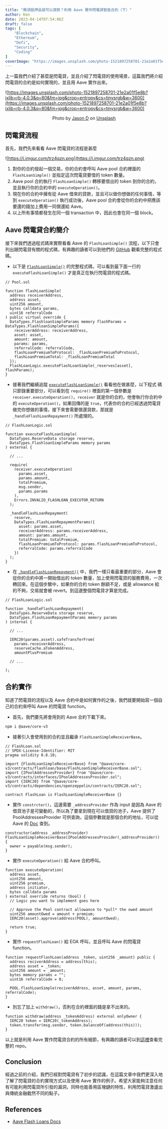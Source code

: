 ```yaml
---
title: "無須抵押品就可以貸款？利用 Aave 實作閃電貸智能合約（下）"
author: Ken
date: 2023-04-14T07:54:06Z
draft: false
tags: [
    "Blockchain",
    "Ethereum",
    "Defi",
    "Security",
    "Coding"
]
coverImage: "https://images.unsplash.com/photo-1521897258701-21e2a01f5e8b?ixlib=rb-4.0.3&q=80&fm=jpg&crop=entropy&cs=tinysrgb&w=3600"
---
```

上一篇我們介紹了甚麼是閃電貸，並且介紹了閃電貸的使用場景，這篇我們將介紹閃電貸的合約是如何實現的，並且用 Aave 實作出來。

![https://images.unsplash.com/photo-1521897258701-21e2a01f5e8b?ixlib=rb-4.0.3&q=80&fm=jpg&crop=entropy&cs=tinysrgb&w=3600](https://images.unsplash.com/photo-1521897258701-21e2a01f5e8b?ixlib=rb-4.0.3&q=80&fm=jpg&crop=entropy&cs=tinysrgb&w=3600)
<center>Photo by  <a href="https://unsplash.com/@jasondeblooisphotography?utm_source=medium&utm_medium=referral">Jason D</a> on <a href="https://unsplash.com/?utm_source=medium&utm_medium=referral">Unsplash</a></center>

## 閃電貸流程

首先，我們先來看看 Aave 閃電貸的流程是甚麼

![https://i.imgur.com/trz4qzn.png](https://i.imgur.com/trz4qzn.png)

1. 對你的合約發起一個交易，你的合約會呼叫 Aave pool 合約裡面的 `FlashLoanSimple()` 並指定這次閃電貸要借的 token 數量。
2. Aave pool 合約執行 `FlashLoanSimple()` 轉移要借出的 token 到你的合約，並且執行你的合約中的 `executeOperation()`。
3. 現在你的合約中擁有從 Aave 借來的貸款，並且可以做你想做的任何事情，等到 `executeOperation()` 執行成功後，Aave pool 合約會從你的合約中把應該要還的錢加上費用一同償還給 Aave。
4. 以上所有事情都發生在同一個 transaction 中，因此也會在同一個 block。

## Aave 閃電貸合約簡介

接下來我們透過程式碼來實際看看 Aave 的 `FlashLoanSimple()` 流程，以下只會列出跟閃電貸有關的程式碼，有興趣的讀者可以到他們的 [GitHub](https://github.com/aave/aave-v3-core) 觀看完整的程式碼。

- 以下是 [`FlashLoanSimple()`](https://github.com/aave/aave-v3-core/blob/master/contracts/protocol/pool/Pool.sol#L427) 的完整程式碼，可以看到最下面一行的 `executeFlashLoanSimple()` 才是真正在執行閃電貸的程式碼。

```solidity
// Pool.sol

function flashLoanSimple(
  address receiverAddress,
  address asset,
  uint256 amount,
  bytes calldata params,
  uint16 referralCode
) public virtual override {
  DataTypes.FlashloanSimpleParams memory flashParams = DataTypes.FlashloanSimpleParams({
    receiverAddress: receiverAddress,
    asset: asset,
    amount: amount,
    params: params,
    referralCode: referralCode,
    flashLoanPremiumToProtocol: _flashLoanPremiumToProtocol,
    flashLoanPremiumTotal: _flashLoanPremiumTotal
  });
  FlashLoanLogic.executeFlashLoanSimple(_reserves[asset], flashParams);
}
```

- 接著我們繼續追蹤 [`executeFlashLoanSimple()`](https://github.com/aave/aave-v3-core/blob/master/contracts/protocol/libraries/logic/FlashLoanLogic.sol#L179) 看看他在做甚麼，以下程式 碼只節錄重要部分，可以看到在 `require()` 裡面的第一個參數是 `receiver.executeOperation()`，`receiver` 就是你的合約，他會執行你合約中的 `executeOperation()`，如果回傳的是 `true`，代表你的合約已經透過閃電貸做完你想做的事情，接下來會需要償還貸款，那就是 `_handleFlashLoanRepayment()` 所處理的。

```solidity
// FlashLoanLogic.sol

function executeFlashLoanSimple(
  DataTypes.ReserveData storage reserve,
  DataTypes.FlashloanSimpleParams memory params
) external {

  // ...

  require(
    receiver.executeOperation(
      params.asset,
      params.amount,
      totalPremium,
      msg.sender,
      params.params
    ),
    Errors.INVALID_FLASHLOAN_EXECUTOR_RETURN
  );

  _handleFlashLoanRepayment(
    reserve,
    DataTypes.FlashLoanRepaymentParams({
      asset: params.asset,
      receiverAddress: params.receiverAddress,
      amount: params.amount,
      totalPremium: totalPremium,
      flashLoanPremiumToProtocol: params.flashLoanPremiumToProtocol,
      referralCode: params.referralCode
    })
  );
}
```

- 在 [`_handleFlashLoanRepayment()`](https://github.com/aave/aave-v3-core/blob/master/contracts/protocol/libraries/logic/FlashLoanLogic.sol#L223) 中，我們一樣只看最重要的部分，Aave 會從你的合約中將一開始借出的 token 數量，加上使用閃電貸的服務費用，一次轉回來。在這個步驟中，如果你的合約 token 餘額不足，或是 allowance 給的不夠，交易就會被 revert。到這邊整個閃電貸才算是完成。

```solidity
// FlashLoanLogic.sol

function _handleFlashLoanRepayment(
  DataTypes.ReserveData storage reserve,
  DataTypes.FlashLoanRepaymentParams memory params
) internal {

  // ...

  IERC20(params.asset).safeTransferFrom(
    params.receiverAddress,
    reserveCache.aTokenAddress,
    amountPlusPremium

  // ...

);
```

## 合約實作

知道了閃電貸的流程以及 Aave 合約中是如何實作的之後，我們就要開始寫一個自己的合約來呼叫 Aave 的閃電貸 function。

- 首先，我們要先將會用到的 Aave 合約下載下來。

```bash
npm i @aave/core-v3
```

- 接著引入會使用到的合約並且繼承 `FlashLoanSimpleReceiverBase`。

```solidity
// FlashLoan.sol
// SPDX-License-Identifier: MIT
pragma solidity 0.8.10;

import {FlashLoanSimpleReceiverBase} from "@aave/core-v3/contracts/flashloan/base/FlashLoanSimpleReceiverBase.sol";
import {IPoolAddressesProvider} from "@aave/core-v3/contracts/interfaces/IPoolAddressesProvider.sol";
import {IERC20} from "@aave/core-v3/contracts/dependencies/openzeppelin/contracts/IERC20.sol";

contract FlashLoan is FlashLoanSimpleReceiverBase {}
```

- 實作 `constrctor()`，這邊需要 `_addressProvider` 作為 input 是因為 Aave 的借貸池子是可變動的，所以為了要拿到現在可以借貸的池子，Aave 提供了 PoolAddressesProvider 可供查詢，這個參數就是那個合約的地址，可以從 Aave 的 [Doc](https://docs.aave.com/developers/deployed-contracts/v3-mainnet/ethereum-mainnet) 查到。

```solidity
constructor(address _addressProvider) FlashLoanSimpleReceiverBase(IPoolAddressesProvider(_addressProvider)) {
  owner = payable(msg.sender);
}
```

- 實作 `executeOperation()` 給 Aave 合約呼叫。

```solidity
function executeOperation(
  address asset,
  uint256 amount,
  uint256 premium,
  address initiator,
  bytes calldata params
) external override returns (bool) {
  // Logic you want to implement goes here

  // Approve the Pool contract allowance to *pull* the owed amount
  uint256 amountOwed = amount + premium;
  IERC20(asset).approve(address(POOL), amountOwed);

  return true;
}
```

- 實作 `requestFlashLoan()` 給 EOA 呼叫，並且呼叫 Aave 的閃電貸 function。

```solidity
function requestFlashLoan(address _token, uint256 _amount) public {
  address reciverAddress = address(this);
  address asset = _token;
  uint256 amount = _amount;
  bytes memory params = "";
  uint16 referralCode = 0;

  POOL.flashLoanSimple(reciverAddress, asset, amount, params, referralCode);
}
```

- 別忘了加上 `withdraw()`，否則在合約裡面的錢是拿不出來的。

```solidity
function withdraw(address _tokenAddress) external onlyOwner {
  IERC20 token = IERC20(_tokenAddress);
  token.transfer(msg.sender, token.balanceOf(address(this)));
}
```

以上就是利用 Aave 實作閃電貸合約的所有細節，有興趣的讀者可以到[這裡](https://github.com/Jin-K-Yang/Flash-loan)查看完整的 repo。

## Conclusion

經過之前的介紹，我們已經對閃電貸有了初步的認識，在這篇文章中我們更深入地了解了閃電貸的合約實現方式以及使用 Aave 實作的例子。希望大家能夠注意任何有可能利用閃電貸所引發的漏洞，同時也能善用區塊鏈的特性，利用閃電貸激盪出與傳統金融截然不同的點子。

## References

- [Aave Flash Loans Docs](https://docs.aave.com/developers/v/2.0/guides/flash-loans)